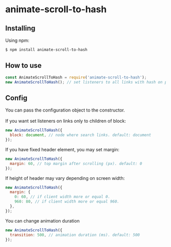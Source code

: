 # animate-scroll-to-hash

## Installing

Using npm:

```bash
$ npm install animate-scroll-to-hash
```

## How to use

```js
const AnimateScrollToHash = require('animate-scroll-to-hash');
new AnimateScrollToHash(); // set listeners to all links with hash on page
```

## Config

You can pass the configuration object to the constructor.
<br><br>
If you want set listeners on links only to children of block:
```js
new AnimateScrollToHash({
  block: document, // node where search links. default: document
});
```
If you have fixed header element, you may set margin:
```js
new AnimateScrollToHash({
  margin: 60, // top margin after scrolling (px). default: 0
});
```
If height of header may vary depending on screen width:
```js
new AnimateScrollToHash({
  margin: {
    0: 60, // if client width more or equal 0.
    960: 80, // if client width more or equal 960.
  },
});
```
You can change animation duration
```js
new AnimateScrollToHash({
  transition: 500, // animation duration (ms). default: 500
});
```